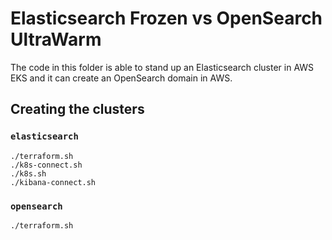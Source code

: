 # Elasticsearch Frozen vs OpenSearch UltraWarm

The code in this folder is able to stand up an Elasticsearch cluster in AWS EKS and it can create an OpenSearch domain in AWS.

## Creating the clusters

### `elasticsearch`

```
./terraform.sh
./k8s-connect.sh
./k8s.sh
./kibana-connect.sh
```

### `opensearch`

```
./terraform.sh
```
